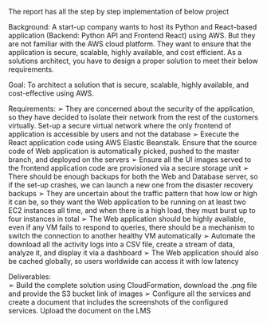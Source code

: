 The report has all the step by step implementation of below project

Background: 
            A start-up company wants to host its Python and React-based application (Backend: Python 
            API and Frontend React) using AWS. But they are not familiar with the AWS cloud platform. 
            They want to ensure that the application is secure, scalable, highly available, and cost
            efficient. As a solutions architect, you have to design a proper solution to meet their below 
            requirements. 
            
Goal: To architect a solution that is secure, scalable, highly available, and cost-effective using AWS. 


Requirements: 
              ➢ They are concerned about the security of the application, so they have decided to 
              isolate their network from the rest of the customers virtually. Set-up a secure virtual 
              network where the only frontend of application is accessible by users and not the 
              database 
              ➢ Execute the React application code using AWS Elastic Beanstalk. Ensure that the 
              source code of Web application is automatically picked, pushed to the master 
              branch, and deployed on the servers 
              ➢ Ensure all the UI images served to the frontend application code are provisioned via 
              a secure storage unit 
              ➢ There should be enough backups for both the Web and Database server, so if the 
              set-up crashes, we can launch a new one from the disaster recovery backups 
              ➢ They are uncertain about the traffic pattern that how low or high it can be, so they 
              want the Web application to be running on at least two EC2 instances all time, and 
              when there is a high load, they must burst up to four instances in total 
              ➢ The Web application should be highly available, even if any VM fails to respond to 
              queries, there should be a mechanism to switch the connection to another healthy 
              VM automatically 
              ➢ Automate the download all the activity logs into a CSV file, create a stream of data, 
              analyze it, and display it via a dashboard 
              ➢ The Web application should also be cached globally, so users worldwide can access it 
              with low latency 

              
Deliverables:  
              ➢ Build the complete solution using CloudFormation, download the .png file and 
              provide the S3 bucket link of images 
              ➢ Configure all the services and create a document that includes the screenshots of 
              the configured services. Upload the document on the LMS  
